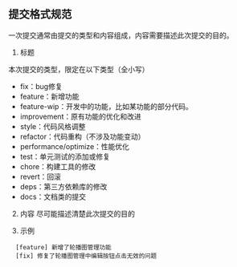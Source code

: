 ## 提交格式规范

一次提交通常由提交的类型和内容组成，内容需要描述此次提交的目的。

1. 标题

  本次提交的类型，限定在以下类型（全小写）
  
  * fix：bug修复
  * feature：新增功能
  * feature-wip：开发中的功能，比如某功能的部分代码。
  * improvement：原有功能的优化和改进
  * style：代码风格调整
  * refactor：代码重构（不涉及功能变动）
  * performance/optimize：性能优化
  * test：单元测试的添加或修复
  * chore：构建工具的修改
  * revert：回滚
  * deps：第三方依赖库的修改
  * docs：文档类的提交

2. 内容
  尽可能描述清楚此次提交的目的

3. 示例
  ```
    [feature] 新增了轮播图管理功能
    [fix] 修复了轮播图管理中编辑按钮点击无效的问题
  ```
  
